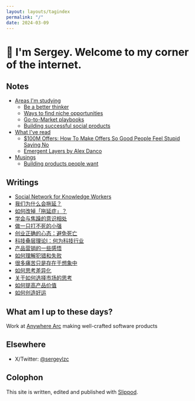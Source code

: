 ```yaml
---
layout: layouts/tagindex
permalink: "/"
date: 2024-03-09
---
```

# 👋 I'm Sergey. Welcome to my corner of the internet.

## Notes
* <a href="https://www.littletunnel.com/area/" data-note-url="/area/">Areas I'm studying</a>
  * <a href="https://www.littletunnel.com/area/better-thinker/" data-note-url="/area/better-thinker/">Be a better thinker</a>
  * <a href="https://www.littletunnel.com/area/find-niche/" data-note-url="/area/find-niche/">Ways to find niche opportunities</a>
  * <a href="https://www.littletunnel.com/area/gtm/" data-note-url="/area/gtm/">Go-to-Market playbooks</a>
  * <a href="https://www.littletunnel.com/area/social-product/" data-note-url="/area/social-product/">Building successful social products</a>
* <a href="https://www.littletunnel.com/read/" data-note-url="/read/">What I've read</a>
  * <a href="https://www.littletunnel.com/read/book-100m-offer/" data-note-url="/read/book-100m-offer/">$100M Offers: How To Make Offers So Good People Feel Stupid Saying No</a>
  * <a href="https://www.littletunnel.com/read/essay-emergent-layers/" data-note-url="/read/essay-emergent-layers/">Emergent Layers by Alex Danco</a>
* <a href="https://www.littletunnel.com/musing/" data-note-url="/musing/">Musings</a>
  * <a href="https://www.littletunnel.com/musing/building-products-people-want/" data-note-url="/musing/building-products-people-want/">Building products people want</a>

## Writings
* <a href="https://www.littletunnel.com/writing/social-network-for-knowledge-workers/" data-note-url="/writing/social-network-for-knowledge-workers/">Social Network for Knowledge Workers</a>
* <a href="https://www.littletunnel.com/writing/why-procrastination/" data-note-url="/writing/why-procrastination/">我们为什么会拖延？</a>
* <a href="https://www.littletunnel.com/writing/beat-procrastination/" data-note-url="/writing/beat-procrastination/">如何改掉「拖延症」？</a>
* <a href="https://www.littletunnel.com/writing/live-with-anxiety/" data-note-url="/writing/live-with-anxiety/">学会与焦躁的意识相处</a>
* <a href="https://www.littletunnel.com/writing/cockroach-mentality/" data-note-url="/writing/cockroach-mentality/">做一只打不死的小强</a>
* <a href="https://www.littletunnel.com/writing/startup-success-first-rule-do-not-die/" data-note-url="/writing/startup-success-first-rule-do-not-die/">创业正确的心态：避免死亡</a>
* <a href="https://www.littletunnel.com/writing/emergent-layer-1/" data-note-url="/writing/emergent-layer-1/">科技叠层理论I：何为科技行业</a>
* <a href="https://www.littletunnel.com/writing/marketing-thoughts/" data-note-url="/writing/marketing-thoughts/">产品营销的一些感悟</a>
* <a href="https://www.littletunnel.com/writing/making-mistakes/" data-note-url="/writing/making-mistakes/">如何理解犯错和失败</a>
* <a href="https://www.littletunnel.com/writing/mental-pain-is-not-real/" data-note-url="/writing/mental-pain-is-not-real/">很多痛苦只是存在于想象中</a>
* <a href="https://www.littletunnel.com/writing/thinking-in-differentiation/" data-note-url="/writing/thinking-in-differentiation/">如何思考差异化</a>
* <a href="https://www.littletunnel.com/writing/some-thoughts-on-picking-market/" data-note-url="/writing/some-thoughts-on-picking-market/">关于如何选择市场的思考</a>
* <a href="https://www.littletunnel.com/writing/increase-product-value/" data-note-url="/writing/increase-product-value/">如何提高产品价值</a>
* <a href="https://www.littletunnel.com/writing/how-to-create-luck/" data-note-url="/writing/how-to-create-luck/">如何创造好运</a>

## What am I up to these days?
Work at [Anywhere Arc](https://anywherearc.com) making well-crafted software products

## Elsewhere
* X/Twitter: [@sergeylzc](https://twitter.com/sergeylzc)

## Colophon
This site is written, edited and published with [Slippod](https://slippod.com).